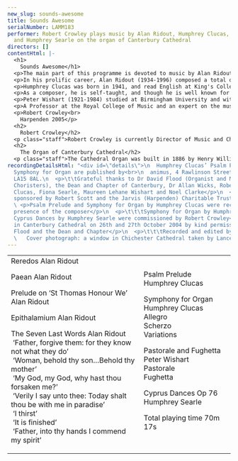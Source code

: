 ```yaml
---
new_slug: sounds-awesome
title: Sounds Awesome
serialNumber: LAMM183
performer: Robert Crowley plays music by Alan Ridout, Humphrey Clucas, Peter Wishart
  and Humphrey Searle on the organ of Canterbury Cathedral
directors: []
contentHtml: |-
  <h1>
    Sounds Awesome</h1>
  <p>The main part of this programme is devoted to music by Alan Ridout and Humphrey Clucas, composers whose work is closely linked with the Anglican organ and choral tradition. Alan Ridout’s The Seven Last Words is an established masterpiece, and Humphrey Clucas’ recent Symphony for Organ is his most significant and ambitious work so far. Closely argued and tightly structured, the Symphony’s three movements show a remarkable consistency of style and expression, and the work deserves to become more widely known. In contrast, Peter Wishart and Humphrey Searle wrote relatively little for the organ. It is a feature of English twentieth century music that many composers produced little or no organ music, although a number (like Humphrey Searle) played the organ at an early age. It is hoped that this CD will help to bring the organ music of all four composers represented to a wider audience. Allan Wicks made a number of distinguished recordings of organ works by Alan Ridout (including The Seven Last Words) when he was the Organist at Canterbury Cathedral, but these recordings are not currently available. This present CD follows Robert Crowley’s recent recordings of music by Alan Ridout (Canterbury Cathedral) and Humphrey Clucas (St Albans Cathedral), both on the Lammas label.</p>
  <p>In his prolific career, Alan Ridout (1934-1996) composed a total of fifteen operas (including several for children), eight symphonies, twenty five concertos for various instruments, seven string quartets and numerous shorter orchestral, choral and instrumental pieces. He studied with Gordon Jacob and Herbert Howells at the Royal College of Music, and subsequently with Peter Racine Fricker, Michael Tippett and Henk Badings (with a Netherlands Government Scholarship). Although he was not an avant garde composer, his interests were wide, ranging from medieval polyphony to electronic music and serialism; his Psalm for Sine Wave Generators (1959) was one of the first pieces of electronic music by an English composer. He also wrote a number of pieces in the 31-tone temperament, using microtones. Alan Ridout was a Professor of Theory and Composition at the Royal College of Music from 1960 to 1984, and he also taught at the Universities of Birmingham, Cambridge and London. Much of his church and organ music was written for performance at Canterbury Cathedral while Allan Wicks was Organist there, and he also taught at the Choir School, and then at the King’s School, for many years. Alan Ridout moved to France towards the end of his life, settling in Vitré and then moving to Caen. He was received into the Roman Catholic Church at Ampleforth Abbey in 1994.</p>
  <p>Humphrey Clucas was born in 1941, and read English at King's College, Cambridge, where he was a choral scholar. Having taught English in schools for twenty-seven years, while maintaining a separate singing career, he finally gave up teaching on his appointment as a Lay Vicar (member of the choir) of Westminster Abbey, from which he retired in 1999.</p>
  <p>As a composer, he is self-taught, and though he is well known for a set of Responses, written as an undergraduate, nearly all his serious work has been done in the last twenty-five years. He has written a great deal of choral music, much of it liturgical; between May and December 2000, for instance, he wrote settings of the Evening Canticles for Westminster Abbey and for Ripon and Southwark Cathedrals, and a morning canticle (the Benedictus) for Guildford. But there are also concert works for unaccompanied choir (including a Requiem) and for choir and orchestra, a Housman song cycle for counter-tenor, a Clarinet Sonatina, and several works for double bass.</p>
  <p>Peter Wishart (1921-1984) studied at Birmingham University and with Nadia Boulanger in Paris. He taught at Birmingham University, King’s College, London and the Guildhall School of Music and Drama before being appointed Professor of Music at the University of Reading in 1977. His career combined composition, conducting, accompanying and writing about music. His works include two symphonies, two violin concertos, four operas, chamber, instrumental and choral works and song cycles. Dedicated to Martindale Sidwell, who gave the first performance, the Pastorale and Fughetta was published in 1961. Both movements have a transparency of texture and an overall simplicity and directness, with lively rhythms and a colourful harmonic style. A feature of the Fughetta is the combination of 2/4 and 6/8 time signatures, where the subject in 6/8 is accompanied by a repeated pattern in 2/4.</p>
  <p>A Professor at the Royal College of Music and an expert on the music of Liszt, Humphrey Searle (1915-1982) was one of the leading composers of his generation in this country. He studied at the Royal College of Music and with Anton Webern in Vienna. His output was extensive, including three operas, five symphonies, two piano concertos, much orchestral and chamber music and three ballet scores. Humphrey Searle composed the Cyprus Dances in Limassol in April 1981, as a response to a commission from Robert Crowley. He had already composed two earlier organ pieces, the Toccata alla Passacaglia Op 31 and Fantasy-Toccata Op 57. Several melodies appear in the Cyprus Dances, and the piece as a whole is strongly rhythmical, with a frantic, exuberant climax.</p>
  <p>Robert Crowley<br>
    Harpenden 2005</p>
  <h2>
    Robert Crowley</h2>
  <p class="staff">Robert Crowley is currently Director of Music and Chapel Organist at St George's School, Harpenden. He received his early musical training with Martin Neary as a chorister at St Margaret's Church, Westminster and he studied the organ with Martindale Sidwell at the Royal Academy of Music, subsequently studying with Susi Jeans and Arthur Wills. At the RAM he was awarded the Recital Diploma for Organ, also winning the Henry Richards and Frederick Keene Organ Prizes. Robert Crowley is particularly interested in contemporary music, and has commissioned pieces from a number of composers. He has recently been made an Associate of the Royal Academy of Music.</p>
  <h2>
    The Organ of Canterbury Cathedral</h2>
  <p class="staff">The Cathedral Organ was built in 1886 by Henry Willis. It has been enlarged four times since then but subsequently reduced to its original size but greatly enhanced during the most recent rebuild, in 1978, by N P Mander Ltd It has always been sited in the south triforium but the 1978 rebuild saw it moved to the very front of the area and arranged in clear departments. A Nave division (not used in this recording) was also added at this time.</p>
recordingDetailsHtml: "<div id=\"details\">\n  Humphrey Clucas’ Psalm Prelude and
  Symphony for Organ are published by<br>\n  animus, 4 Rawlinson Street, Dalton-in-Furness
  LA15 8AL.\n  <p>\t\tGrateful thanks to Dr David Flood (Organist and Master of the
  Choristers), the Dean and Chapter of Canterbury, Dr Allan Wicks, Robert Scott, Humphrey
  Clucas, Fiona Searle, Maureen Lehane Wishart and Noel Clarke</p>\n  <p>\t\tRecording
  sponsored by Robert Scott and the Jarvis (Harpenden) Charitable Trust<br>\n     </p>\n
  \ <p>Psalm Prelude and Symphony for Organ by Humphrey Clucas were recorded in the
  presence of the composer</p>\n  <p>\t\t\tSymphony for Organ by Humphrey Clucas and
  Cyprus Dances by Humphrey Searle were commissioned by Robert Crowley</p>\n  <p>\t\t\tRecorded
  in Canterbury Cathedral on 26th and 27th October 2004 by kind permission of Dr David
  Flood and the Dean and Chapter</p>\n  <p>\t\t\tRecorded and edited by Lance Andrews<br>\n
  \   Cover photograph: a window in Chichester Cathedral taken by Lance Andrews</p>\n</div>"
---
```


<table class="tracktable">
  <tbody>
    <tr>
      <td class="column1">
        <span class="trackname">Reredos </span> <span class="composer">Alan Ridout</span>
        <p><span class="trackname">Paean </span> <span class="composer">Alan Ridout</span></p>
        <p><span class="trackname">Prelude on ‘St Thomas Honour We’ </span> <span class="composer">Alan Ridout</span></p>
        <p><span class="trackname">Epithalamium </span> <span class="composer">Alan Ridout</span></p>
        <p><span class="trackname">The Seven Last Words </span> <span class="composer">Alan Ridout</span><br>
          <span class="trackname">  ‘Father, forgive them: for they know not what they do’<br>
             ‘Woman, behold thy son…Behold thy mother’<br>
             ‘My God, my God, why hast thou forsaken me?’<br>
             ‘Verily I say unto thee: Today shalt thou be with me in paradise’<br>
             ‘I thirst’</span><br>
          <span class="trackname">  ‘It is finished’<br>
             ‘Father, into thy hands I commend my spirit’</span></p>
      </td>
      <td class="column2">
        <span class="trackname">Psalm Prelude </span> <span class="composer">Humphrey Clucas</span>
        <p><span class="trackname">Symphony for Organ </span> <span class="composer">Humphrey Clucas</span><br>
          <span class="trackname"> Allegro<br>
            Scherzo<br>
            Variations</span></p>
        <p><span class="trackname">Pastorale and Fughetta </span> <span class="composer">Peter Wishart</span><br>
          <span class="trackname"> Pastorale<br>
            Fughetta</span></p>
        <p><span class="trackname">Cyprus Dances Op 76 </span> <span class="composer">Humphrey Searle</span></p>
        <p>					<span id="playingtime">Total playing time 70m 17s</span></p>
      </td>
    </tr>
  </tbody>
</table>
